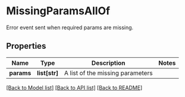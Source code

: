 # MissingParamsAllOf

Error event sent when required params are missing.
## Properties
Name | Type | Description | Notes
------------ | ------------- | ------------- | -------------
**params** | **list[str]** | A list of the missing parameters | 

[[Back to Model list]](../README.md#documentation-for-models) [[Back to API list]](../README.md#documentation-for-api-endpoints) [[Back to README]](../README.md)


